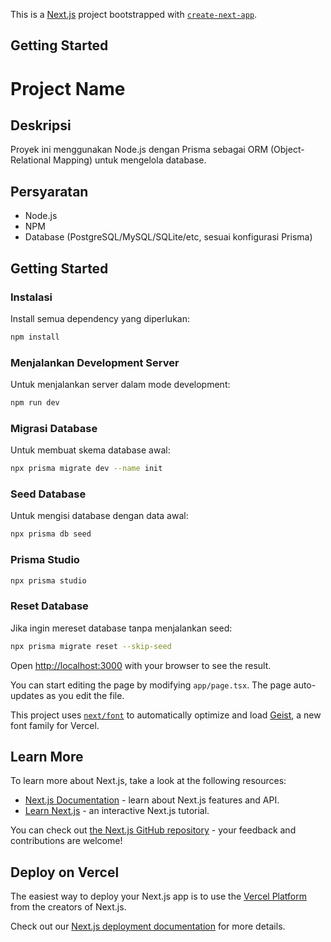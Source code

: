 This is a [Next.js](https://nextjs.org) project bootstrapped with [`create-next-app`](https://nextjs.org/docs/app/api-reference/cli/create-next-app).

## Getting Started

# Project Name

## Deskripsi
Proyek ini menggunakan Node.js dengan Prisma sebagai ORM (Object-Relational Mapping) untuk mengelola database.

## Persyaratan
- Node.js
- NPM
- Database (PostgreSQL/MySQL/SQLite/etc, sesuai konfigurasi Prisma)

## Getting Started

### Instalasi
Install semua dependency yang diperlukan:

```bash
npm install
```

### Menjalankan Development Server
Untuk menjalankan server dalam mode development:

```bash
npm run dev
```

### Migrasi Database
Untuk membuat skema database awal:

```bash
npx prisma migrate dev --name init
```

### Seed Database
Untuk mengisi database dengan data awal:

```bash
npx prisma db seed
```

### Prisma Studio

```bash
npx prisma studio
```

### Reset Database
Jika ingin mereset database tanpa menjalankan seed:

```bash
npx prisma migrate reset --skip-seed
```

Open [http://localhost:3000](http://localhost:3000) with your browser to see the result.

You can start editing the page by modifying `app/page.tsx`. The page auto-updates as you edit the file.

This project uses [`next/font`](https://nextjs.org/docs/app/building-your-application/optimizing/fonts) to automatically optimize and load [Geist](https://vercel.com/font), a new font family for Vercel.

## Learn More

To learn more about Next.js, take a look at the following resources:

- [Next.js Documentation](https://nextjs.org/docs) - learn about Next.js features and API.
- [Learn Next.js](https://nextjs.org/learn) - an interactive Next.js tutorial.

You can check out [the Next.js GitHub repository](https://github.com/vercel/next.js) - your feedback and contributions are welcome!

## Deploy on Vercel

The easiest way to deploy your Next.js app is to use the [Vercel Platform](https://vercel.com/new?utm_medium=default-template&filter=next.js&utm_source=create-next-app&utm_campaign=create-next-app-readme) from the creators of Next.js.

Check out our [Next.js deployment documentation](https://nextjs.org/docs/app/building-your-application/deploying) for more details.

